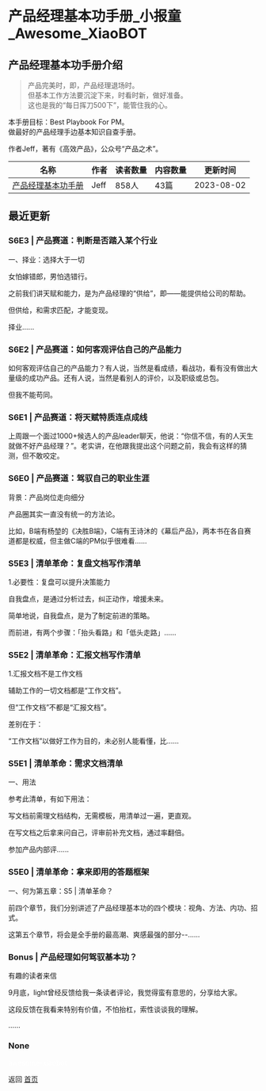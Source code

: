 # 产品经理基本功手册_小报童_Awesome_XiaoBOT

## 产品经理基本功手册介绍
> 产品完美时，即，产品经理退场时。    
但基本工作方法要沉淀下来，时看时新，做好准备。    
这也是我的“每日挥刀500下”，能管住我的心。    
    
本手册目标：Best Playbook For PM。    
做最好的产品经理手边基本知识自查手册。    
    
作者Jeff，著有《高效产品》，公众号“产品之术”。  
  


|名称|作者|读者数量|内容数量|更新时间|
|---|---|---|---|---|
|[产品经理基本功手册](https://xiaobot.net/p/PMPlayBook?refer=9c3f1c95-a052-465a-9902-f6d75080262a)|Jeff|858人|43篇|2023-08-02|

## 最近更新
### S6E3 | 产品赛道：判断是否踏入某个行业

一、择业：选择大于一切

女怕嫁错郎，男怕选错行。

之前我们讲天赋和能力，是为产品经理的“供给”，即——能提供给公司的帮助。

但供给，和需求匹配，才能变现。

择业......

### S6E2 | 产品赛道：如何客观评估自己的产品能力

如何客观评估自己的产品能力？有人说，当然是看成绩，看战功，看有没有做出大量级的成功产品。还有人说，当然是看别人的评价，以及职级或总包。

但我不能苟同。

### S6E1 | 产品赛道：将天赋特质连点成线

上周跟一个面过1000+候选人的产品leader聊天，他说：“你信不信，有的人天生就做不好产品经理？”。老实讲，在他跟我提出这个问题之前，我会有这样的猜测，但不敢咬定。

### S6E0 | 产品赛道：驾驭自己的职业生涯

背景：产品岗位走向细分

产品圈其实一直没有统一的方法论。

比如，B端有杨堃的《决胜B端》，C端有王诗沐的《幕后产品》，两本书在各自赛道都是权威，但主做C端的PM似乎很难看......

### S5E3 | 清单革命：复盘文档写作清单

1.必要性：复盘可以提升决策能力

自我盘点，是通过分析过去，纠正动作，增援未来。

简单地说，自我盘点，是为了制定前进的策略。

而前进，有两个步骤：「抬头看路」和「低头走路」......

### S5E2 | 清单革命：汇报文档写作清单

1.汇报文档不是工作文档

辅助工作的一切文档都是“工作文档”。

但“工作文档”不都是“汇报文档”。

差别在于：

“工作文档”以做好工作为目的，未必别人能看懂，比......

### S5E1 | 清单革命：需求文档清单

一、用法

参考此清单，有如下用法：

写文档前需理文档结构，无需模板，用清单过一遍，更直观。

在写文档之后拿来问自己，评审前补充文档，通过率翻倍。

参加产品内部评......

### S5E0 | 清单革命：拿来即用的答题框架

一、何为第五章：S5 | 清单革命？

前四个章节，我们分别讲述了产品经理基本功的四个模块：视角、方法、内功、招式。

这第五个章节，将会是全手册的最高潮、爽感最强的部分--......

### Bonus | 产品经理如何驾驭基本功？

有趣的读者来信

9月底，light曾经反馈给我一条读者评论，我觉得蛮有意思的，分享给大家。

这段反馈在我看来特别有价值，不怕抬杠，索性谈谈我的理解。

......

### None


<a href="https://github.com/Reno9527/awesome-xiaobot" style="color: white; text-decoration: none;">awesome-xiaobot</a>

返回 [首页](../README.md)
